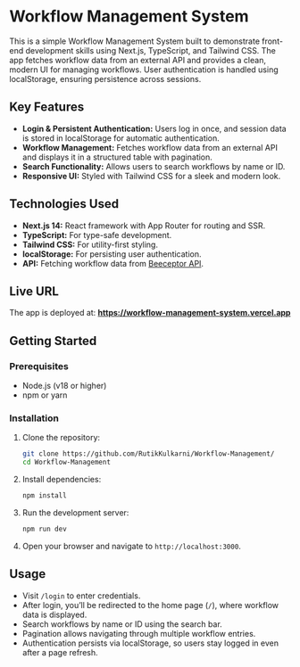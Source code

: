# Workflow Management System

This is a simple Workflow Management System built to demonstrate front-end development skills using Next.js, TypeScript, and Tailwind CSS. The app fetches workflow data from an external API and provides a clean, modern UI for managing workflows. User authentication is handled using localStorage, ensuring persistence across sessions.

## Key Features

- **Login & Persistent Authentication:** Users log in once, and session data is stored in localStorage for automatic authentication.
- **Workflow Management:** Fetches workflow data from an external API and displays it in a structured table with pagination.
- **Search Functionality:** Allows users to search workflows by name or ID.
- **Responsive UI:** Styled with Tailwind CSS for a sleek and modern look.

## Technologies Used

- **Next.js 14:** React framework with App Router for routing and SSR.
- **TypeScript:** For type-safe development.
- **Tailwind CSS:** For utility-first styling.
- **localStorage:** For persisting user authentication.
- **API:** Fetching workflow data from [Beeceptor API](https://workflows.free.beeceptor.com/data).

## Live URL

The app is deployed at:
**https://workflow-management-system.vercel.app**

## Getting Started

### Prerequisites

- Node.js (v18 or higher)
- npm or yarn

### Installation

1. Clone the repository:
   ```bash
   git clone https://github.com/RutikKulkarni/Workflow-Management/
   cd Workflow-Management
   ```
2. Install dependencies:
   ```bash
   npm install
   ```
3. Run the development server:
   ```bash
   npm run dev
   ```
4. Open your browser and navigate to `http://localhost:3000`.

## Usage

- Visit `/login` to enter credentials.
- After login, you’ll be redirected to the home page (`/`), where workflow data is displayed.
- Search workflows by name or ID using the search bar.
- Pagination allows navigating through multiple workflow entries.
- Authentication persists via localStorage, so users stay logged in even after a page refresh.
